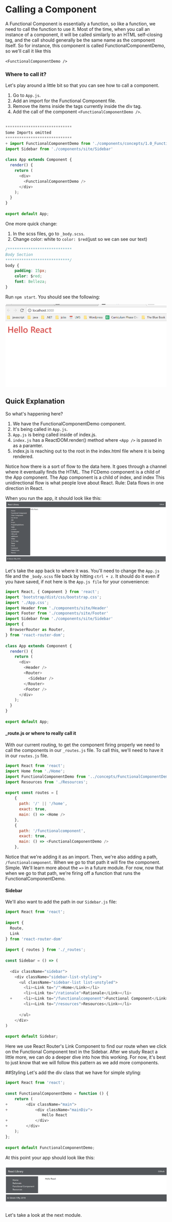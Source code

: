# Calling a Component
A Functional Component is essentially a function, so like a function, we need to call the function to use it. Most of the time, when you call an instance of a component, it will be called similarly to an HTML self-closing tag, and the call should generally be the same name as the component itself. So for instance, this component is called FunctionalComponentDemo, so we'll call it like this

`<FunctionalComponentDemo />`

### Where to call it?
Let's play around a little bit so that you can see how to call a component. 

1. Go to `App.js`.
2. Add an import for the Functional Component file. 
2. Remove the items inside the tags currently inside the div tag.
3. Add the call of the component `<FunctionalComponentDemo />`. 

```js

*****************************
Some Imports omitted
*****************************
+ import FunctionalComponentDemo from './components/concepts/1.0_FunctionalComponentDemo.js';
import Sidebar from './components/site/Sidebar'

class App extends Component {
  render() {
    return (
      <div>
        <FunctionalComponentDemo />
      </div>
    );
  }
}

export default App;
```

One more quick change:
1. In the scss files, go to `_body.scss`.
2. Change color: white to `color: $red`(just so we can see our text)

```css
/****************************
Body Section
****************************/
body {
    padding: 15px;
    color: $red;
    font: Belleza;
}
```
Run `npm start`. You should see the following:

![functional-component](../../assets/1.0-FunctionalComponent-Demo.PNG)

## Quick Explanation

So what's happening here? 
1. We have the FunctionalComponentDemo component. 
2. It's being called in `App.js`. 
3. `App.js` is being called inside of index.js. 
4. `index.js` has a ReactDOM.render() method where `<App />` is passed in as a paramter.
4. index.js is reaching out to the root in the index.html file where it is being rendered. 

Notice how there is a sort of flow to the data here. It goes through a channel where it eventually finds the HTML. The FCDemo component is a child of the App component. The App component is a child of index, and index This unidirectional flow is what people love about React. 
Rule: Data flows in one direction in React. 
 


When you run the app, it should look like this:
![hello-react](../../assets/4-components-hello-react.PNG)


Let's take the app back to where it was. You'll need to change the `App.js` file and the `_body.scss` file back by hitting `ctrl + z`. It should do it even if you have saved, if not here is the `App.js file` for your convenience:

```js
import React, { Component } from 'react';
import 'bootstrap/dist/css/bootstrap.css';
import './App.css';
import Header from './components/site/Header'
import Footer from './components/site/Footer'
import Sidebar from './components/site/Sidebar'
import {
  BrowserRouter as Router,
} from 'react-router-dom';

class App extends Component {
  render() {
    return (
      <div>
        <Header />
        <Router>
          <Sidebar />
        </Router>
        <Footer />
      </div>
    );
  }
}

export default App;
``` 


#### _route.js or where to really call it
With our current routing, to get the component firing properly we need to call the components in our `_routes.js` file. To call this, we'll need to have it in our `routes.js` file. 

```js
import React from 'react';
import Home from './Home';
import FunctionalComponentDemo from '../concepts/FunctionalComponentDemo'
import Resources from './Resources';

export const routes = [
    {
      path: '/' || '/home',
      exact: true,
      main: () => <Home />
    },
    {
      path: '/functionalcomponent',
      exact: true,
      main: () => <FunctionalComponentDemo />
    },
```
Notice that we're adding it as an import. Then, we're also adding a path, `/functionalcomponent`. When we go to that path it will fire the component. Simple. We'll learn more about the `=>` in a future module. For now, now that when we go to that path, we're firing off a function that runs the FunctionalComponentDemo.

#### Sidebar
We'll also want to add the path in our `Sidebar.js` file:

```js
import React from 'react';

import {
  Route,
  Link
} from 'react-router-dom'

import { routes } from './_routes';

const Sidebar = () => (

  <div className="sidebar">
    <div className="sidebar-list-styling">
      <ul className="sidebar-list list-unstyled">
        <li><Link to="/">Home</Link></li>
        <li><Link to="/rationale">Rationale</Link></li>
  +     <li><Link to="/functionalcomponent">Functional Component</Link></li>
        <li><Link to="/resources">Resources</Link></li>

      </ul>
    </div>
)

export default Sidebar;
```

Here we use React Router's Link Component to find our route when we click on the Functional Component text in the Sidebar. After we study React a little more, we can do a deeper dive into how this working. For now, it's best to just know that we will follow this pattern as we add more components. 

##Styling
Let's add the div class that we have for simple styling: 

```js
import React from 'react';

const FunctionalComponentDemo = function () {
    return (
+        <div className="main">
+            <div className="mainDiv">
                Hello React
+            </div>
+        </div>
    );
};

export default FunctionalComponentDemo;

```

At this point your app should look like this:

![hello-react](../../assets/1.1.2_FC_Hello.PNG)


Let's take a look at the next module.
